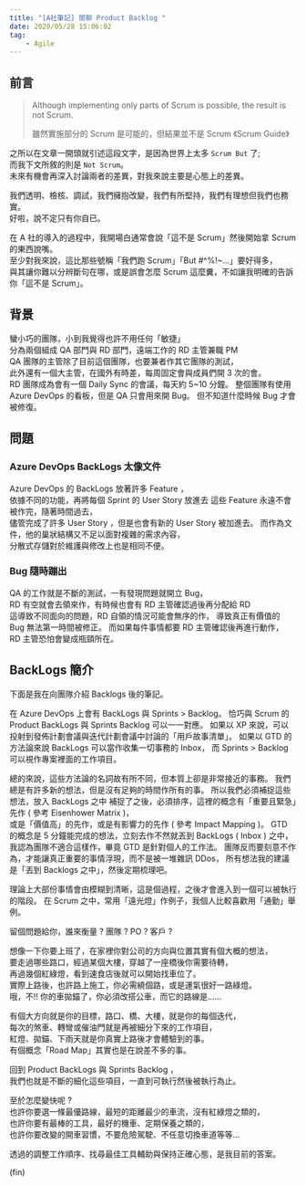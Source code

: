 ```yaml
---
title: "[A社筆記] 閒聊 Product Backlog "
date: 2020/05/28 15:06:02
tag:
    - Agile
---
```


## 前言

> Although implementing only parts of Scrum is possible, the result is not Scrum.
> >
> 雖然實施部分的 Scrum 是可能的，但結果並不是 Scrum 《Scrum Guide》

之所以在文章一開頭就引述這段文字，是因為世界上太多 `Scrum But` 了;  
而我下文所敘的則是 `Not Scrum`。  
未來有機會再深入討論兩者的差異，對我來說主要是心態上的差異。

我們透明、檢核、調試，我們擁抱改變，我們有所堅持，我們有理想但我們也務實。  
好啦，說不定只有你自已。  

在 A 社的導入的過程中，我開場白通常會說「這不是 Scrum」然後開始拿 Scrum 的東西說嘴。  
至少對我來說，這比那些號稱「我們跑 Scrum」「But #^%!~…」要好得多，  
與其讓你難以分辨斷句在哪，或是誤會怎麼 Scrum 這麼糞，不如讓我明確的告訴你「這不是 Scrum」。  

## 背景

蠻小巧的團隊，小到我覺得也許不用任何「敏捷」  
分為兩個組成 QA 部門與 RD 部門，遠端工作的 RD 主管兼職 PM  
QA 團隊的主管除了目前這個團隊，也要兼者作其它團隊的測試，  
此外還有一個大主管，在國外有時差，每周固定會與成員們開 3 次的會。  
RD 團隊成為會有一個 Daily Sync 的會議，每天約 5~10 分鐘。
整個團隊有使用 Azure DevOps 的看板，但是 QA 只會用來開 Bug。
但不知道什麼時候 Bug 才會被修復。

## 問題

### Azure DevOps BackLogs 太像文件

Azure DevOps 的 BackLogs 放著許多 Feature ，  
依據不同的功能，再將每個 Sprint 的 User Story 放進去
這些 Feature 永遠不會被作完，隨著時間過去，  
儘管完成了許多 User Story ，但是也會有新的 User Story 被加進去。
而作為文件，他的巢狀結構又不足以面對複雜的需求內容，  
分散式存儲對於維護與修改上也是相同不便。

### Bug 隨時蹦出

QA 的工作就是不斷的測試，一有發現問題就開立 Bug，  
RD 有空就會去領來作，有時候也會有 RD 主管確認過後再分配給 RD  
這導致不同面向的問題，RD 自領的情況可能會無序的作，
導致真正有價值的 Bug 無法第一時間被修正。
而如果每件事情都要 RD 主管確認後再進行動作，  
RD 主管恐怕會變成瓶頸所在。

## BackLogs 簡介

下面是我在向團隊介紹 Backlogs 後的筆記。

在 Azure DevOps 上會有 BackLogs 與 Sprints > Backlog。
恰巧與 Scrum 的 Product BackLogs 與 Sprints Backlog 可以一一對應。
如果以 XP 來說，可以投射到發佈計劃會議與迭代計劃會議中討論的「用戶故事清單」。
如果以 GTD 的方法論來說 BackLogs 可以當作收集一切事務的 Inbox，
而 Sprints > Backlog 可以視作專案裡面的工作項目。

總的來說，這些方法論的名詞故有所不同，但本質上卻是非常接近的事務。
我們總是有許多新的想法，但是沒有足夠的時間作所有的事。
所以我們必須補捉這些想法，放入 BackLogs 之中
補捉了之後，必須排序，這裡的概念有「重要且緊急」先作 ( 參考 Eisenhower Matrix )，  
或是「價值高」的先作，或是有影響力的先作 ( 參考 Impact Mapping )。
GTD 的概念是 5 分鐘能完成的想法，立刻去作不然就丟到 BackLogs ( Inbox ) 之中，  
我認為團隊不適合這樣作，畢竟 GTD 是針對個人的工作法。
團隊反而要刻意不作為，才能讓真正重要的事情浮現，而不是被一堆雜訊 DDos，
所有想法我的建議是「丟到 Backlogs 之中」，然後定期梳理吧。

理論上大部份事情會由模糊到清晰，這是個過程，之後才會進入到一個可以被執行的階段。
在 Scrum 之中，常用「遠光燈」作例子，我個人比較喜歡用「通勤」舉例。

留個問題給你，誰來衡量 ? 團隊 ? PO ? 客戶 ?

想像一下你要上班了，在家裡你對公司的方向與位置其實有個大概的想法，  
要走過哪些路口，經過某個大樓，穿越了一座橋後你需要待轉，  
再過幾個紅綠燈，看到速食店後就可以開始找車位了。  
實際上路後，也許路上施工，你必需繞個路，或是運氣很好一路綠燈。  
哦，不!! 你的車拋錨了，你必須改搭公車，而它的路線是……  

有個大方向就是你的目標，路口、橋、大樓，就是你的每個迭代，  
每次的煞車、轉彎或催油門就是再被細分下來的工作項目，  
紅燈、拋錨、下雨天就是你真實上路後才會體驗到的事。  
有個概念「Road Map」其實也是在說差不多的事。  

回到 Product BackLogs 與 Sprints Backlog ，  
我們也就是不斷的細化這些項目，一直到可執行然後被執行為止。  

至於怎麼變快呢 ?  
也許你要選一條最優路線，最短的距離最少的車流，沒有紅綠燈之類的，  
也許你要有最棒的工具，最好的機車、定期保養之類的，  
也許你要改變的開車習慣，不要危險駕駛、不任意切換車道等等…  

透過的調整工作順序、找尋最佳工具輔助與保持正確心態，是我目前的答案。  

(fin)
